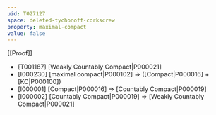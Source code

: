 ```yaml
---
uid: T027127
space: deleted-tychonoff-corkscrew
property: maximal-compact
value: false
---
```

[[Proof]]

* [T001187] [Weakly Countably Compact|P000021]
* [I000230] [maximal compact|P000102] => ([Compact|P000016] + [KC|P000100])
* [I000001] [Compact|P000016] => [Countably Compact|P000019]
* [I000002] [Countably Compact|P000019] => [Weakly Countably Compact|P000021]

